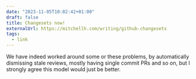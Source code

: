 ```yaml
---
date: "2023-11-05T10:02:42+01:00"
draft: false
title: Changesets now!
externalUrl: https://mitchellh.com/writing/github-changesets
tags:
  - link
---
```


We have indeed worked around some or these problems, by automatically dismissing stale reviews, mostly
having single commit PRs and so on, but I strongly agree this model would just be better.
